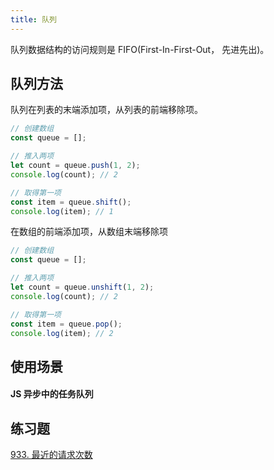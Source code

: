 ```yaml
---
title: 队列
---
```


队列数据结构的访问规则是 FIFO(First-In-First-Out， 先进先出)。

## 队列方法

队列在列表的末端添加项，从列表的前端移除项。

```js
// 创建数组
const queue = [];

// 推入两项
let count = queue.push(1, 2);
console.log(count); // 2

// 取得第一项
const item = queue.shift();
console.log(item); // 1
```

在数组的前端添加项，从数组末端移除项

```js
// 创建数组
const queue = [];

// 推入两项
let count = queue.unshift(1, 2);
console.log(count); // 2

// 取得第一项
const item = queue.pop();
console.log(item); // 2
```

## 使用场景

#### JS 异步中的任务队列

## 练习题

[933. 最近的请求次数](https://leetcode-cn.com/problems/number-of-recent-calls/submissions/)
